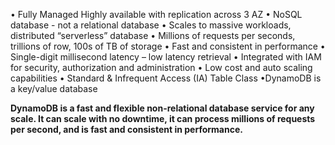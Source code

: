 • Fully Managed Highly available with replication across 3 AZ
• NoSQL database - not a relational database
• Scales to massive workloads, distributed “serverless” database
• Millions of requests per seconds, trillions of row, 100s of TB of storage
• Fast and consistent in performance
• Single-digit millisecond latency – low latency retrieval
• Integrated with IAM for security, authorization and administration
• Low cost and auto scaling capabilities
• Standard & Infrequent Access (IA) Table Class
•DynamoDB is a key/value database

**DynamoDB is a fast and flexible non-relational database service for any scale. It can scale with no downtime, it can process millions of requests per second, and is fast and consistent in performance.**